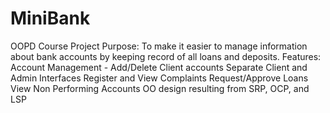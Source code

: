 # MiniBank
OOPD Course Project
Purpose: To make it easier to manage information about bank accounts by keeping record of all loans and deposits.
Features:
Account Management - Add/Delete Client accounts
Separate Client and Admin Interfaces
Register and View Complaints
Request/Approve Loans
View Non Performing Accounts
OO design resulting from SRP, OCP, and LSP
